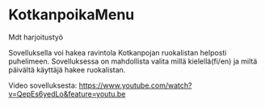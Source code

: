# KotkanpoikaMenu
Mdt harjoitustyö

Sovelluksella voi hakea ravintola Kotkanpojan ruokalistan helposti puhelimeen. Sovelluksessa on mahdollista valita millä 
kielellä(fi/en) ja miltä päivältä käyttäjä hakee ruokalistan.

Video sovelluksesta: https://www.youtube.com/watch?v=QepEs6yedLo&feature=youtu.be
